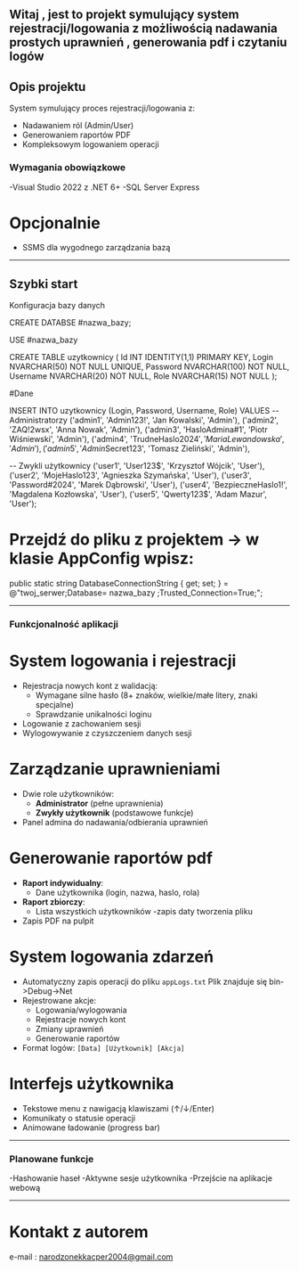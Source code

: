 ## Witaj , jest to projekt symulujący system rejestracji/logowania z możliwością nadawania prostych uprawnień , generowania pdf i czytaniu logów 

## Opis projektu
System symulujący proces rejestracji/logowania z:
- Nadawaniem ról (Admin/User)
- Generowaniem raportów PDF
- Kompleksowym logowaniem operacji

### Wymagania obowiązkowe
-Visual Studio 2022 z .NET 6+
-SQL Server Express 

# Opcjonalnie 
- SSMS dla wygodnego zarządzania bazą 

---------------------------------------------

## Szybki start 
Konfiguracja bazy danych 

CREATE DATABSE #nazwa_bazy;

USE #nazwa_bazy

CREATE TABLE uzytkownicy (
    Id INT IDENTITY(1,1) PRIMARY KEY,
    Login NVARCHAR(50) NOT NULL UNIQUE,
    Password NVARCHAR(100) NOT NULL,
    Username NVARCHAR(20) NOT NULL,
    Role NVARCHAR(15) NOT NULL
);

#Dane 

INSERT INTO uzytkownicy (Login, Password, Username, Role)
VALUES
-- Administratorzy
('admin1', 'Admin123!', 'Jan Kowalski', 'Admin'),
('admin2', 'ZAQ!2wsx', 'Anna Nowak', 'Admin'),
('admin3', 'HasloAdmina#1', 'Piotr Wiśniewski', 'Admin'),
('admin4', 'TrudneHaslo$2024', 'Maria Lewandowska', 'Admin'),
('admin5', 'Admin$Secret123', 'Tomasz Zieliński', 'Admin'),

-- Zwykli użytkownicy
('user1', 'User123$', 'Krzysztof Wójcik', 'User'),
('user2', 'MojeHaslo123', 'Agnieszka Szymańska', 'User'),
('user3', 'Password#2024', 'Marek Dąbrowski', 'User'),
('user4', 'BezpieczneHaslo1!', 'Magdalena Kozłowska', 'User'),
('user5', 'Qwerty123$', 'Adam Mazur', 'User');

# Przejdź do pliku z projektem -> w klasie AppConfig wpisz:
public static string DatabaseConnectionString { get; set; } = @"twoj_serwer;Database= nazwa_bazy ;Trusted_Connection=True;";

----------------------------------------------------

### Funkcjonalność aplikacji 

# System logowania i rejestracji 
- Rejestracja nowych kont z walidacją:
  - Wymagane silne hasło (8+ znaków, wielkie/małe litery, znaki specjalne)
  - Sprawdzanie unikalności loginu
- Logowanie z zachowaniem sesji
- Wylogowywanie z czyszczeniem danych sesji

# Zarządzanie uprawnieniami 
- Dwie role użytkowników:
  - **Administrator** (pełne uprawnienia)
  - **Zwykły użytkownik** (podstawowe funkcje)
- Panel admina do nadawania/odbierania uprawnień

# Generowanie raportów pdf 
- **Raport indywidualny**:
  - Dane użytkownika (login, nazwa, haslo, rola)
- **Raport zbiorczy**:
  - Lista wszystkich użytkowników
-zapis daty tworzenia pliku 
- Zapis PDF na pulpit

# System logowania zdarzeń
- Automatyczny zapis operacji do pliku `appLogs.txt` 
Plik znajduje się bin->Debug->Net
- Rejestrowane akcje:
  - Logowania/wylogowania
  - Rejestracje nowych kont
  - Zmiany uprawnień
  - Generowanie raportów
- Format logów: `[Data] [Użytkownik] [Akcja]`

# Interfejs użytkownika
- Tekstowe menu z nawigacją klawiszami (↑/↓/Enter)
- Komunikaty o statusie operacji
- Animowane ładowanie (progress bar)


-------------------------------------------------------


### Planowane funkcje 
-Hashowanie haseł
-Aktywne sesje użytkownika
-Przejście na aplikacje webową 


------------------
# Kontakt z autorem 
e-mail : narodzonekkacper2004@gmail.com


